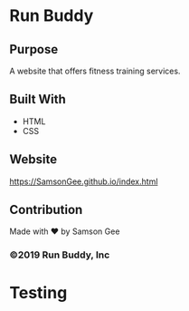# Run Buddy

## Purpose
A website that offers fitness training services.

## Built With
* HTML
* CSS

## Website
https://SamsonGee.github.io/index.html

## Contribution
Made with ❤️ by Samson Gee

### ©️2019 Run Buddy, Inc 

# Testing
